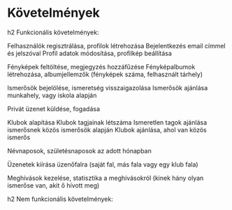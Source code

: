 # Követelmények

h2 Funkcionális követelmények:

Felhasználók regisztrálása, profilok létrehozása
Bejelentkezés email címmel és jelszóval
Profil adatok módosítása, profilkép beállítása

Fényképek feltöltése, megjegyzés hozzáfűzése
Fényképalbumok létrehozása, albumjellemzők (fényképek száma, felhasznált tárhely)

Ismerősök bejelölése, ismeretség visszaigazolása
Ismerősök ajánlása munkahely, vagy iskola alapján

Privát üzenet küldése, fogadása

Klubok alapítása
Klubok tagjainak létszáma
Ismeretlen tagok ajánlása ismerősnek közös ismerősök alapján
Klubok ajánlása, ahol van közös ismerős

Névnaposok, születésnaposok az adott hónapban

Üzenetek kiírása üzenőfalra (saját fal, más fala vagy egy klub fala)

Meghívások kezelése, statisztika a meghívásokról (kinek hány olyan ismerőse van, akit ő hívott meg)

h2 Nem funkcionális követelmények:

